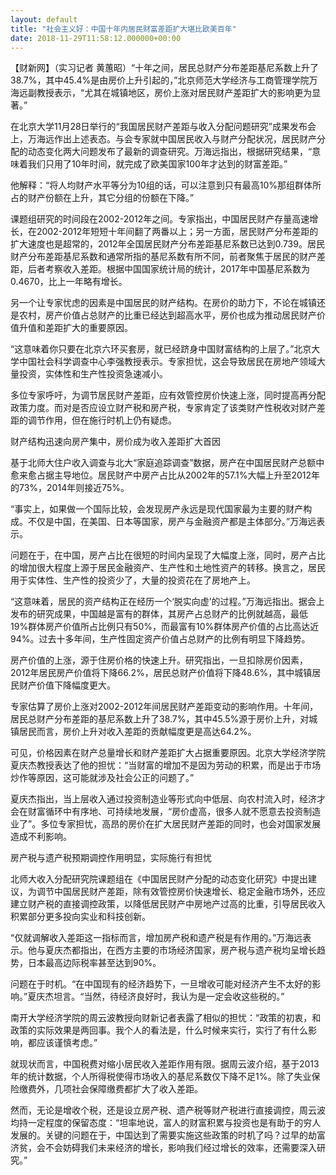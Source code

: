 ```yaml
---
layout: default
title: "社会主义好：中国十年内居民财富差距扩大堪比欧美百年"
date: 2018-11-29T11:58:12.000000+00:00
---
```


【财新网】（实习记者 黄蕙昭）“十年之间，居民总财产分布差距基尼系数上升了38.7%，其中45.4%是由房价上升引起的，”北京师范大学经济与工商管理学院万海远副教授表示，“尤其在城镇地区，房价上涨对居民财产差距扩大的影响更为显著。”

在北京大学11月28日举行的“我国居民财产差距与收入分配问题研究”成果发布会上，万海远作出上述表态。与会专家就中国居民收入与财产分配状况，居民财产分配的动态变化两大问题发布了最新的调查研究。万海远指出，根据研究结果，“意味着我们只用了10年时间，就完成了欧美国家100年才达到的财富差距。”

他解释：“将人均财产水平等分为10组的话，可以注意到只有最高10%那组群体所占的财产份额在上升，其它分组的份额在下降。”

课题组研究的时间段在2002-2012年之间。专家指出，中国居民财产存量高速增长，在2002-2012年短短十年间翻了两番以上；另一方面，居民财产分布差距的扩大速度也是超常的，2012年全国居民财产分布差距基尼系数已达到0.739。居民财产分布差距基尼系数和通常所指的基尼系数有所不同，前者聚焦于居民的财产差距，后者考察收入差距。根据中国国家统计局的统计，2017年中国基尼系数为0.4670，比上一年略有增长。

另一个让专家忧虑的因素是中国居民的财产结构。在房价的助力下，不论在城镇还是农村，房产价值占总财产的比重已经达到超高水平，房价也成为推动居民财产价值升值和差距扩大的重要原因。

“这意味着你只要在北京六环买套房，就已经跻身中国财富结构的上层了。”北京大学中国社会科学调查中心李强教授表示。专家担忧，这会导致居民在房地产领域大量投资，实体性和生产性投资急速减小。

多位专家呼吁，为调节居民财产差距，应有效管控房价快速上涨，同时提高再分配政策力度。而对是否应设立财产税和房产税，专家肯定了该类财产性税收对财产差距的调节作用，但在施行时机上仍有疑虑。

财产结构迅速向房产集中，房价成为收入差距扩大首因

基于北师大住户收入调查与北大“家庭追踪调查”数据，房产在中国居民财产总额中愈来愈占据主导地位。居民财产中房产占比从2002年的57.1%大幅上升至2012年的73%，2014年则接近75%。

“事实上，如果做一个国际比较，会发现房产永远是现代国家最为主要的财产构成。不仅是中国，在美国、日本等国家，房产与金融资产都是主体部分。”万海远表示。

问题在于，在中国，房产占比在很短的时间内呈现了大幅度上涨，同时，房产占比的增加很大程度上源于居民金融资产、生产性和土地性资产的转移。换言之，居民用于实体性、生产性的投资少了，大量的投资花在了房地产上。

“这意味着，居民的资产结构正在经历一个‘脱实向虚’的过程。”万海远指出。据会上发布的研究成果，中国越是富有的群体，其房产占总财产的比例就越高，最低19%群体房产价值所占比例只有50%，而最富有10%群体房产价值的占比高达近94%。过去十多年间，生产性固定资产价值占总财产的比例有明显下降趋势。

房产价值的上涨，源于住房价格的快速上升。研究指出，一旦扣除房价因素，2012年居民房产价值将下降66.2%，居民总财产价值将下降48.6%，其中城镇居民财产价值下降幅度更大。

专家估算了房价上涨对2002-2012年间居民财产差距变动的影响作用。十年间，居民总财产分布差距的基尼系数上升了38.7%，其中45.5%源于房价上升，对城镇居民而言，房价上升对收入差距的贡献幅度更是高达64.2%。

可见，价格因素在财产总量增长和财产差距扩大占据重要原因。北京大学经济学院夏庆杰教授表达了他的担忧：“当财富的增加不是因为劳动的积累，而是出于市场炒作等原因，这可能就涉及社会公正的问题了。”

夏庆杰指出，当上层收入通过投资制造业等形式向中低层、向农村流入时，经济才会在财富循环中有序地、可持续地发展，“房价虚高，很多人就不愿意去投资制造业了”。多位专家担忧，高昂的房价在扩大居民财产差距的同时，也会对国家发展造成不利影响。

房产税与遗产税预期调控作用明显，实际施行有担忧

北师大收入分配研究院课题组在《中国居民财产分配的动态变化研究》中提出建议，为调节中国居民财产差距，除有效管控房价快速增长、稳定金融市场外，还应建立财产税的直接调控政策，以降低居民财产中房地产过高的比重，引导居民收入积累部分更多投向实业和科技创新。

“仅就调解收入差距这一指标而言，增加房产税和遗产税是有作用的。”万海远表示。他与夏庆杰都指出，在西方主要的市场经济国家，房产税与遗产税均呈增长趋势，日本最高边际税率甚至达到90%。

问题在于时机。“在中国现有的经济趋势下，一旦增收可能对经济产生不太好的影响。”夏庆杰坦言。“当然，待经济良好时，我认为是一定会收这些税的。”

南开大学经济学院的周云波教授向财新记者表露了相似的担忧：“政策的初衷，和政策的实际效果是两回事。我个人的看法是，什么时候来实行，实行了有什么影响，都应该谨慎考虑。”

就现状而言，中国税费对缩小居民收入差距作用有限。据周云波介绍，基于2013年的统计数据，个人所得税使得市场收入的基尼系数仅下降不足1%。除了失业保险缴费外，几项社会保障缴费都扩大了收入差距。

然而，无论是增收个税，还是设立房产税、遗产税等财产税进行直接调控，周云波均持一定程度的保留态度：“坦率地说，富人的财富积累与投资也是有助于的穷人发展的。关键的问题在于，中国达到了需要实施这些政策的时机了吗？过早的劫富济贫，会不会妨碍我们未来经济的增长，影响我们经过增长的效率，还需要深入研究。”

